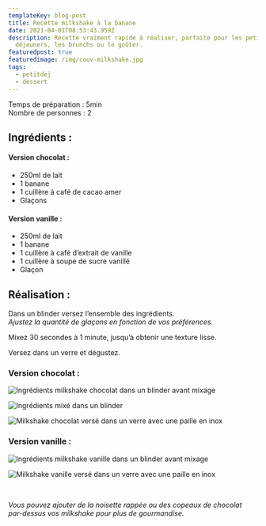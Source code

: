 ```yaml
---
templateKey: blog-post
title: Recette milkshake à la banane
date: 2021-04-01T08:53:43.959Z
description: Recette vraiment rapide à réaliser, parfaite pour les petits
  déjeuners, les brunchs ou le goûter.
featuredpost: true
featuredimage: /img/couv-milkshake.jpg
tags:
  - petitdej
  - dessert
---
```

Temps de préparation : 5min\
Nombre de personnes : 2 

## Ingrédients :

#### Version chocolat :

* 250ml de lait
* 1 banane
* 1 cuillère à café de cacao amer
* Glaçons

#### Version vanille :

* 250ml de lait
* 1 banane
* 1 cuillère à café d’extrait de vanille
* 1 cuillère à soupe de sucre vanillé
* Glaçon

## Réalisation :

Dans un blinder versez l’ensemble des ingrédients.\
*Ajustez la quantité de glaçons en fonction de vos préférences.*

Mixez 30 secondes à 1 minute, jusqu’à obtenir une texture lisse. 

Versez dans un verre et dégustez.

### Version chocolat :

![Ingrédients milkshake chocolat dans un blinder avant mixage ](/img/ingredients-milkshake.jpg "Ingrédients milkshake chocolat ")

![Ingrédients mixé dans un blinder](/img/ingredients-mixe-milkshake.jpg "Préparation milkshake ")

![Milkshake chocolat versé dans un verre avec une paille en inox ](/img/verre-milkshake.jpg "Milkshake à la banane et au chocolat ")

### Version vanille :

![Ingrédients milkshake vanille dans un blinder avant mixage ](/img/milkshake-vanille-.jpg "Ingrédients milkshake vanille")

![Milkshake vanille versé dans un verre avec une paille en inox ](/img/verre-milkshake-vanille-.jpg "Milkshake vanille ")

</br>

*Vous pouvez ajouter de la noisette rappée ou des copeaux de chocolat par-dessus vos milkshake pour plus de gourmandise.*